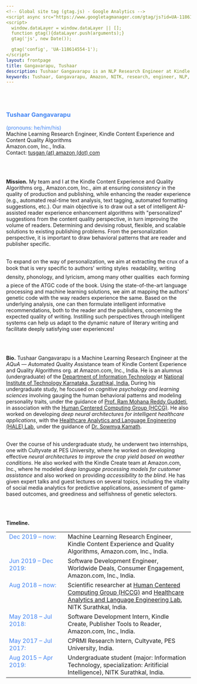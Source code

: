 ```yaml
---
<!-- Global site tag (gtag.js) - Google Analytics -->
<script async src="https://www.googletagmanager.com/gtag/js?id=UA-118614554-1"></script>
<script>
  window.dataLayer = window.dataLayer || [];
  function gtag(){dataLayer.push(arguments);}
  gtag('js', new Date());

  gtag('config', 'UA-118614554-1');
</script>
layout: frontpage
title: Gangavarapu, Tushaar
description: Tushaar Gangavarapu is an NLP Research Engineer at Kindle Content Experience and Quality Algorithms, Amazon.com, Inc. 
keywords: Tushaar, Gangavarapu, Amazon, NITK, research, engineer, NLP, ML, AI, DL
---
```


<!-- <div class="container">
    <div class="row-fluid">
        <div class="span10">
            Extremely interested in Cognitive Psychology, Learning Sciences, and Bioinformatics. A voracious reader of evolutionary biology. I worked with the Worldwide Deals Team, Community Shopping at Amazon.com, Inc. for ranking of the deals on the "Today's Deals" page. I'm moving to the Kindle Quality Algorithms team as a research engineer, to solve challenging NLP tasks!
        </div>
        <div class="span2">
        <a href="../assets/images/tushaar.jpeg">
          <img src="../assets/images/tushaar.jpeg"
                  title="Tushaar Gangavarapu" alt="Gangavarapu, Tushaar"/></a>
        </div>
    </div>
</div> -->

<div class="row">

  <div class="col-md-9">
    <div><br/><br/><font color="#4285F4"><h3>Tushaar Gangavarapu</h3> (pronouns: he/him/his)</font></div>
    <div>
      Machine Learning Research Engineer, Kindle Content Experience and Content Quality Algorithms <br/> Amazon.com, Inc., India.
      <br/> Contact: <a href="mailto:tusgan@amazon.com" style="height:15px"> tusgan (at) amazon (dot) com </a>
    </div>
  </div>

<br><br>

<p>
  <b>Mission.</b> My team and I at the Kindle Content Experience and Quality Algorithms org., Amazon.com, Inc., aim at ensuring <i>consistency</i> in the quality of production and publishing, while enhancing the reader experience (e.g., automated real-time text analysis, text tagging, automated formatting suggestions, etc.). Our main objective is to draw out a set of intelligent AI-assisted reader experience enhancement algorithms with "personalized" suggestions from the content quality perspective, in turn improving the volume of readers. Determining and devising robust, flexible, and scalable solutions to existing publishing problems. From the personalization perspective, it is important to draw behavioral patterns that are reader and publisher specific.<br/><br/>

  To expand on the way of personalization, we aim at extracting the crux of a book that is very specific to authors' writing styles &#151; readability, writing density, phonology, and lyricism, among many other qualities &#151; each forming a piece of the ATGC code of the book. Using the state-of-the-art language processing and machine learning solutions, we aim at mapping the authors' genetic code with the way readers experience the same. Based on the underlying analysis, one can then formulate intelligent informative recommendations, both to the reader and the publishers, concerning the expected quality of writing. Instilling such perspectives through intelligent systems can help us adapt to the dynamic nature of literary writing and facilitate deeply satisfying user experiences!
</p><p><br/><br/>

</p><p>
  <b>Bio.</b> Tushaar Gangavarapu is a Machine Learning Research Engineer at the <i>AQuA</i> &#151; <i>A</i>utomated <i>Qu</i>ality <i>A</i>ssistance team of Kindle Content Experience and Quality Algorithms org. at Amazon.com, Inc., India. He is an alumnus (undergraduate) of the <a href="https://infotech.nitk.ac.in/" target="_blank">Department of Information Technology</a> at <a href="http://www.nitk.ac.in/">National Institute of Technology Karnataka, Surathkal, India.</a> During his undergraduate study, he focused on <i>cognitive psychology and learning sciences</i> involving gauging the human behavioral patterns and modeling personality traits, under the guidance of <a href="https://infotech.nitk.ac.in/faculty/ram-mohana-reddy-guddeti" target="_blank">Prof. Ram Mohana Reddy Guddeti</a>, in association with the <a href="http://hccg.nitk.ac.in/" target="_blank">Human Centered Computing Group (HCCG)</a>. He also worked on developing <i>deep neural architectures for intelligent healthcare applications</i>, with the <a href="https://halelabnitk.github.io/" target="_blank">Healthcare Analytics and Language Engineering (HALE) Lab</a>, under the guidance of <a href="https://infotech.nitk.ac.in/faculty/sowmya-kamath-s" target="_blank">Dr. Sowmya Kamath</a>. <br/><br/>

  Over the course of his undergraduate study, he underwent two internships, one with Cultyvate at PES University, where he worked on developing effective <i>neural architectures to improve the crop yield based on weather conditions</i>. He also worked with the Kindle Create team at Amazon.com, Inc., where he modeled <i>deep language processing models for customer assistance</i> and also worked on providing <i>accessibility to the blind</i>. He has given expert talks and guest lectures on several topics, including the vitality of social media analytics for predictive applications, assessment of game-based outcomes, and greediness and selfishness of genetic selectors.
</p><br/><br/>


<b>Timeline.</b>
<br/>
<table border="0" width="100%" id="awards" style="vertical-align: text-top;">
<colgroup><col width="160px">
</colgroup><tbody><tr>
<td style="vertical-align: text-top;"><span><font color="#4285F4">Dec 2019 &#150; now:</font></span></td>
<td><span class="t2where">Machine Learning Research Engineer, Kindle Content Experience and Quality Algorithms, Amazon.com, Inc., India.</span></td>
</tr>

<tr>
<td style="vertical-align: text-top;"><span><font color="#4285F4">Jun 2019 &#150; Dec 2019:</font></span></td>
<td><span class="t2where">Software Development Engineer, Worldwide Deals, Consumer Engagement, Amazon.com, Inc., India.</span></td>
</tr>
<tr>
<td style="vertical-align: text-top;"><span><font color="#4285F4">Aug 2018 &#150; now:<font color="#4285F4"></span></td>
<td style="vertical-align: text-top;"><span class="t2where"> Scientific researcher at <a href="http://hccg.nitk.ac.in/" target="_blank">Human Centered Computing Group (HCCG)</a> and <a href="https://halelabnitk.github.io/" target="_blank">Healthcare Analytics and Language Engineering Lab</a>, NITK Surathkal, India.</span></td>
</tr>
<tr>
<td style="vertical-align: text-top;"><span><font color="#4285F4">May 2018 &#150; Jul 2018:</font></span></td>
<td style="vertical-align: text-top;"><span class="t2where">Software Development Intern, Kindle Create, Publisher Tools to Reader, Amazon.com, Inc., India.</span></td>
</tr>
<tr>
<td style="vertical-align: text-top;"><span><font color="#4285F4">May 2017 &#150; Jul 2017:</font></span></td>
<td style="vertical-align: text-top;"><span class="t2where">CPRMI Research Intern, Cultyvate, PES University, India.</span></td>
</tr>
<tr>
<td style="vertical-align: text-top;"> <span><font color="#4285F4">Aug 2015 &#150; Apr 2019:</font></span></td>
<td style="vertical-align: text-top;"> <span class="t2where">Undergraduate student (major: Information Technology, specialization: Aritificial Intelligence), NITK Surathkal, India.</td>
</tr>
</tbody></table>

</div>